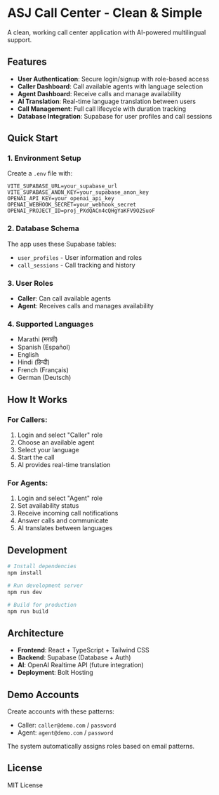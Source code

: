 # ASJ Call Center - Clean & Simple

A clean, working call center application with AI-powered multilingual support.

## Features

- **User Authentication**: Secure login/signup with role-based access
- **Caller Dashboard**: Call available agents with language selection
- **Agent Dashboard**: Receive calls and manage availability
- **AI Translation**: Real-time language translation between users
- **Call Management**: Full call lifecycle with duration tracking
- **Database Integration**: Supabase for user profiles and call sessions

## Quick Start

### 1. Environment Setup
Create a `.env` file with:
```
VITE_SUPABASE_URL=your_supabase_url
VITE_SUPABASE_ANON_KEY=your_supabase_anon_key
OPENAI_API_KEY=your_openai_api_key
OPENAI_WEBHOOK_SECRET=your_webhook_secret
OPENAI_PROJECT_ID=proj_PXdQACn4cQHgYaKFV9O2SuoF
```

### 2. Database Schema
The app uses these Supabase tables:
- `user_profiles` - User information and roles
- `call_sessions` - Call tracking and history

### 3. User Roles
- **Caller**: Can call available agents
- **Agent**: Receives calls and manages availability

### 4. Supported Languages
- Marathi (मराठी)
- Spanish (Español)
- English
- Hindi (हिन्दी)
- French (Français)
- German (Deutsch)

## How It Works

### For Callers:
1. Login and select "Caller" role
2. Choose an available agent
3. Select your language
4. Start the call
5. AI provides real-time translation

### For Agents:
1. Login and select "Agent" role
2. Set availability status
3. Receive incoming call notifications
4. Answer calls and communicate
5. AI translates between languages

## Development

```bash
# Install dependencies
npm install

# Run development server
npm run dev

# Build for production
npm run build
```

## Architecture

- **Frontend**: React + TypeScript + Tailwind CSS
- **Backend**: Supabase (Database + Auth)
- **AI**: OpenAI Realtime API (future integration)
- **Deployment**: Bolt Hosting

## Demo Accounts

Create accounts with these patterns:
- Caller: `caller@demo.com` / `password`
- Agent: `agent@demo.com` / `password`

The system automatically assigns roles based on email patterns.

## License

MIT License